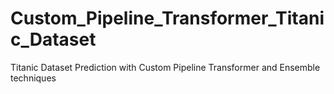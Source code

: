 # Custom_Pipeline_Transformer_Titanic_Dataset
Titanic Dataset Prediction with Custom Pipeline Transformer and Ensemble techniques
